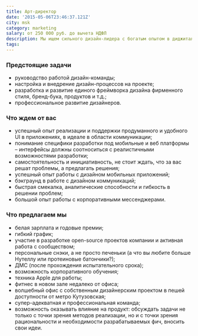 ```yaml
---
title: Арт-директор
date: '2015-05-06T23:46:37.121Z'
city: msk
category: marketing
salary: от 250 000 руб. до вычета НДФЛ
description: Мы ищем сильного дизайн-лидера c богатым опытом в диджитале, способного организовать работу дизайн-команды так, чтобы результат ее работы радовал бизнес и его клиентов. Спецификой позиции является работа как с дизайном продукта, так и с внешними коммуникациями – маркетинг, пиар, выставки.
tags:
---
```


### Предстоящие задачи

- руководство работой дизайн-команды;
- настройка и внедрение дизайн-процессов на проекте;
- разработка и развитие единого фреймворка дизайна фирменного стиля, бренд-бука, продуктов и т.д.;
- профессиональное развитие дизайнеров.

### Что ждем от вас

- успешный опыт реализации и поддержки продуманного и удобного UI в приложениях, в идеале в области коммуникации;
- понимание специфики разработки под мобильные и веб платформы – интерфейсы должны соотноситься с реалистичными возможностями разработки;
- самостоятельность и инициативность, не стоит ждать, что за вас решат проблемы, а предлагать решения;
- успешный опыт работы с дизайном мобильных приложений;
- бэкграунд в работе с дизайном коммуникаций;
- быстрая смекалка, аналитические способности и гибкость в решении проблем;
- большой опыт работы с корпоративными мессенджерами.

### Что предлагаем мы

- белая зарплата и годовые премии;
- гибкий график;
- участие в разработке open-source проектов компании и активная работа с сообществом;
- персональные снэки, а не просто печеньки (а что вы любите больше Нутеллу или протеиновые батончики?);
- ДМС (после прохождения испытательного срока);
- возможность корпоративного обучения;
- техника Apple для работы;
- фитнес в новом зале недалеко от офиса;
- волшебный офис с собственным дизайнерским проектом в пешей доступности от метро Кутузовская;
- супер-адекватная и профессиональная команда;
- возможность оказывать влияние на продукт: обсуждать задачи не только с точки зрения методов реализации, но и с точки зрения рациональности и необходимости разрабатываемых фич, вносить свои идеи.
